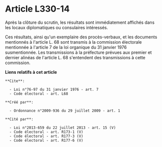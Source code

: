 # Article L330-14

Après la clôture du scrutin, les résultats sont immédiatement affichés dans les locaux diplomatiques ou consulaires
intéressés. 

Ces résultats, ainsi qu'un exemplaire des procès-verbaux, et les documents mentionnés à l'article L. 68 sont transmis à la
commission électorale mentionnée à l'article 7 de la loi organique du 31 janvier 1976 susmentionnée. Les transmissions à la
préfecture prévues aux premier et dernier alinéas de l'article L. 68 s'entendent des transmissions à cette commission.

**Liens relatifs à cet article**

	**Cite**:

	  - Loi n°76-97 du 31 janvier 1976 - art. 7
	  - Code électoral - art. L68

	**Créé par**:

	  - Ordonnance n°2009-936 du 29 juillet 2009 - art. 1

	**Cité par**:

	  - Loi n°2013-659 du 22 juillet 2013 - art. 15 (V)
	  - Code électoral - art. R173-1 (V)
	  - Code électoral - art. R177-3 (V)
	  - Code électoral - art. R177-6 (V)
